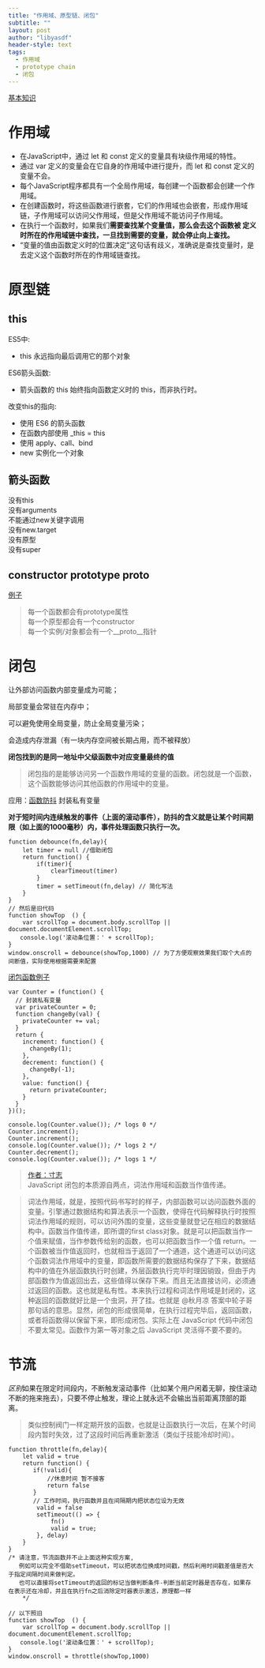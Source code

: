 ```yaml
---
title: "作用域、原型链、闭包"
subtitle: ""
layout: post
author: "libyasdf"
header-style: text
tags:
  - 作用域
  - prototype chain
  - 闭包
---
```

[基本知识](https://juejin.im/post/6844904160719011848#heading-10)  

# 作用域

* 在JavaScript中，通过 let 和 const 定义的变量具有块级作用域的特性。  
* 通过 var 定义的变量会在它自身的作用域中进行提升，而 let 和 const 定义的变量不会。
* 每个JavaScript程序都具有一个全局作用域，每创建一个函数都会创建一个作用域。  
* 在创建函数时，将这些函数进行嵌套，它们的作用域也会嵌套，形成作用域链，子作用域可以访问父作用域，但是父作用域不能访问子作用域。  
* 在执行一个函数时，如果我们**需要查找某个变量值，那么会去这个函数被 定义 时所在的作用域链中查找，一旦找到需要的变量，就会停止向上查找。** 
* “变量的值由函数定义时的位置决定”这句话有歧义，准确说是查找变量时，是去定义这个函数时所在的作用域链查找。  

# 原型链
## this
ES5中:   
* this 永远指向最后调用它的那个对象  

ES6箭头函数:  
* 箭头函数的 this 始终指向函数定义时的 this，而非执行时。

改变this的指向:  

* 使用 ES6 的箭头函数  
* 在函数内部使用 _this = this  
* 使用 apply、call、bind  
* new 实例化一个对象  

## 箭头函数
没有this  
没有arguments  
不能通过new关键字调用  
没有new.target  
没有原型  
没有super  

## constructor prototype __proto__
[例子](https://juejin.im/post/6844903604575272974)  

>每一个函数都会有prototype属性  
>每一个原型都会有一个constructor  
>每一个实例/对象都会有一个__proto__指针  


# 闭包
让外部访问函数内部变量成为可能；

局部变量会常驻在内存中；

可以避免使用全局变量，防止全局变量污染；

会造成内存泄漏（有一块内存空间被长期占用，而不被释放）

**闭包找到的是同一地址中父级函数中对应变量最终的值**
>闭包指的是能够访问另一个函数作用域的变量的函数。闭包就是一个函数，这个函数能够访问其他函数的作用域中的变量。

应用：[函数防抖](https://segmentfault.com/a/1190000018428170) 封装私有变量

**对于短时间内连续触发的事件（上面的滚动事件），防抖的含义就是让某个时间期限（如上面的1000毫秒）内，事件处理函数只执行一次。**
```
function debounce(fn,delay){
    let timer = null //借助闭包
    return function() {
        if(timer){
            clearTimeout(timer) 
        }
        timer = setTimeout(fn,delay) // 简化写法
    }
}
// 然后是旧代码
function showTop  () {
    var scrollTop = document.body.scrollTop || document.documentElement.scrollTop;
　　console.log('滚动条位置：' + scrollTop);
}
window.onscroll = debounce(showTop,1000) // 为了方便观察效果我们取个大点的间断值，实际使用根据需要来配置
```

[闭包函数例子](https://blog.csdn.net/weixin_43586120/article/details/89456183)  

```
var Counter = (function() {
  // 封装私有变量
  var privateCounter = 0;
  function changeBy(val) {
    privateCounter += val;
  }
  return {
    increment: function() {
      changeBy(1);
    },
    decrement: function() {
      changeBy(-1);
    },
    value: function() {
      return privateCounter;
    }
  }   
})();

console.log(Counter.value()); /* logs 0 */
Counter.increment();
Counter.increment();
console.log(Counter.value()); /* logs 2 */
Counter.decrement();
console.log(Counter.value()); /* logs 1 */
```
>[作者：寸志](https://www.zhihu.com/question/34210214/answer/93590294)  
JavaScript 闭包的本质源自两点，词法作用域和函数当作值传递。

>词法作用域，就是，按照代码书写时的样子，内部函数可以访问函数外面的变量。引擎通过数据结构和算法表示一个函数，使得在代码解释执行时按照词法作用域的规则，可以访问外围的变量，这些变量就登记在相应的数据结构中。函数当作值传递，即所谓的first class对象。就是可以把函数当作一个值来赋值，当作参数传给别的函数，也可以把函数当作一个值 return。一个函数被当作值返回时，也就相当于返回了一个通道，这个通道可以访问这个函数词法作用域中的变量，即函数所需要的数据结构保存了下来，数据结构中的值在外层函数执行时创建，外层函数执行完毕时理因销毁，但由于内部函数作为值返回出去，这些值得以保存下来。而且无法直接访问，必须通过返回的函数。这也就是私有性。本来执行过程和词法作用域是封闭的，这种返回的函数就好比是一个虫洞，开了挂。也就是 @秋月凉 答案中轮子哥那句话的意思。显然，闭包的形成很简单，在执行过程完毕后，返回函数，或者将函数得以保留下来，即形成闭包。实际上在 JavaScript 代码中闭包不要太常见。函数作为第一等对象之后 JavaScript 灵活得不要不要的。

# 节流

*区别*如果在限定时间段内，不断触发滚动事件（比如某个用户闲着无聊，按住滚动不断的拖来拖去），只要不停止触发，理论上就永远不会输出当前距离顶部的距离。

>类似控制阀门一样定期开放的函数，也就是让函数执行一次后，在某个时间段内暂时失效，过了这段时间后再重新激活（类似于技能冷却时间）。

```
function throttle(fn,delay){
    let valid = true
    return function() {
       if(!valid){
           //休息时间 暂不接客
           return false 
       }
       // 工作时间，执行函数并且在间隔期内把状态位设为无效
        valid = false
        setTimeout(() => {
            fn()
            valid = true;
        }, delay)
    }
}
/* 请注意，节流函数并不止上面这种实现方案,
   例如可以完全不借助setTimeout，可以把状态位换成时间戳，然后利用时间戳差值是否大于指定间隔时间来做判定。
   也可以直接将setTimeout的返回的标记当做判断条件-判断当前定时器是否存在，如果存在表示还在冷却，并且在执行fn之后消除定时器表示激活，原理都一样
    */

// 以下照旧
function showTop  () {
    var scrollTop = document.body.scrollTop || document.documentElement.scrollTop;
　　console.log('滚动条位置：' + scrollTop);
}
window.onscroll = throttle(showTop,1000) 
```